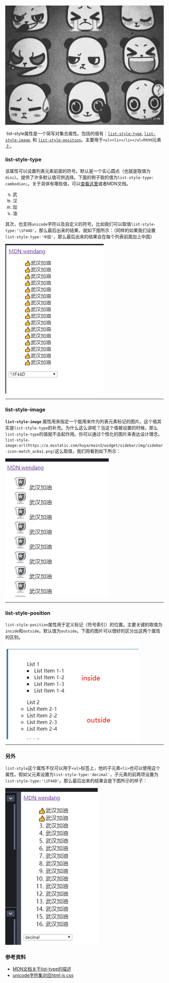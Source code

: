 ![liststyle](../images/liststyle.jpg)

​      list-style属性是一个简写对集合属性。包括的值有：[`list-style-type`](https://developer.mozilla.org/zh-CN/docs/Web/CSS/list-style-type), [`list-style-image`](https://developer.mozilla.org/zh-CN/docs/Web/CSS/list-style-image), 和 [`list-style-position`](https://developer.mozilla.org/zh-CN/docs/Web/CSS/list-style-position)。主要用于`<ul><li></li></ul>`html元素上。

###  list-style-type

该属性可以设置列表元素前面的符号。默认是一个实心圆点（也就是取值为`disc`）。提供了许多默认值可供选择。下面的例子取的值为`list-style-type: cambodian;`。关于具体有哪些值，可以[查看这里](https://codepen.io/24min/pen/ExjRora)或者MDN文档。

<ul style="list-style-type: cambodian;"><li>武</li><li>汉</li><li>加</li><li>油</li></ul>

其次，也支持`unicode`字符以及自定义的符号。比如我们可以取值`list-style-type:'\1F44D'`，那么最后出来的结果，就如下图所示：（同样的如果我们设置`list-style-type:'中国'`，那么最后出来的结果会在每个列表前面加上中国）

![unicode-list-type](../images/unicode-list-type.png)

------

### list-style-image

 **`list-style-image`** 属性用来指定一个能用来作为列表元素标记的图片。这个值其实是`list-style-type`的补充。为什么这么讲呢？当这个值被设置的时候，那么`list-style-type`的值就不会起作用。你可以通过个性化的图片来表达设计理念。`list-style-image:url(https://a.msstatic.com/huya/main3/widget/sidebar/img/sidebar-icon-match_ac6a1.png)`这么取值，我们将看到如下所示：

![list-style-image](../images/list-style-image.png)



------

### list-style-position

​     `list-style-position`属性用于定义标记（符号索引）的位置。主要关键的取值为`inside`和`outside`。默认值为`outside`。下面的图片可以很好的区分出这两个属性的区别。

![list-style-position](../images/list-style-position.png)

------

### 另外

`list-style`这个属性不仅可以用于`<ul>`标签上，他的子元素`<li>`也可以使用这个属性。假如父元素设置为`list-style-type:'decimal'`，子元素的前两项设置为`list-style-type:'\1F44D'`。那么最后出来的结果会是下图所示的样子：

![li-list-style](../images/li-list-style.png)

### 参考资料

- [MDN文档关于list-type的描述](https://developer.mozilla.org/zh-CN/docs/Web/CSS/list-style)
- [unicode字符集对应html js css](https://blog.csdn.net/qq_26090065/article/details/81589817)